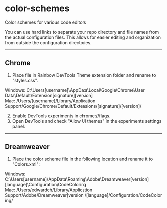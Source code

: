 color-schemes
=============

Color schemes for various code editors

You can use hard links to separate your repo directory and file names from the actual configuration files.
This allows for easier editing and organization from outside the configuration directories.

--------------------
Chrome
--------------------

1. Place file in Rainbow DevTools Theme extension folder and rename to "styles.css".

Windows: C:\\Users\[username]\AppData\Local\Google\Chrome\User Data\Default\Extension\[signature]\[version]\
Mac: /Users/[username]/Library/Application Support/Google/Chrome/Default/Extensions/[signature]/[version]/

2. Enable DevTools experiments in chrome://flags.
3. Open DevTools and check "Allow UI themes" in the experiments settings panel.

--------------------
Dreamweaver
--------------------

1. Place the color scheme file in the following location and rename it to "Colors.xml":

Windows: C:\\Users\[username]\AppData\Roaming\Adobe\Dreamweaver[version]\[language]\Configuration\CodeColoring\
Mac: /Users/edwardch/Library/Application Support/Adobe/Dreamweaver[version]/[language]/Configuration/CodeColoring/

